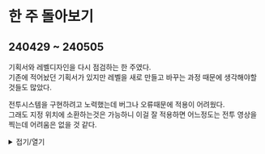 # 한 주 돌아보기
## 240429 ~ 240505
기획서와 레벨디자인을 다시 점검하는 한 주였다.\
기존에 적어놨던 기획서가 있지만 레벨을 새로 만들고 바꾸는 과정 때문에 생각해야할 것들도 많았다.

전투시스템을 구현하려고 노력했는데 버그나 오류때문에 적용이 어려웠다.\
그래도 지정 위치에 소환하는것은 가능하니 이걸 잘 적용하면 어느정도는 전투 영상을 찍는데 어려움은 없을 것 같다.
<details>
<summary>접기/열기</summary>


</details>


